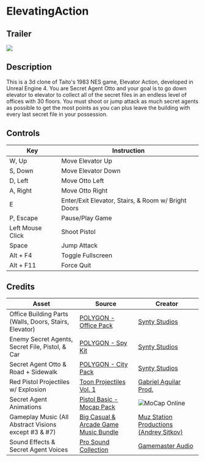 # ElevatingAction

## Trailer
[![](http://img.youtube.com/vi/GuncClWZvRA/0.jpg)](http://www.youtube.com/watch?v=GuncClWZvRA "Elevating Action Gameplay Trailer")

## Description
This is a 3d clone of Taito's 1983 NES game, Elevator Action, developed in Unreal Engine 4. You are Secret Agent Otto and your goal is to go down elevator to elevator to collect all of the secret files in an endless level of offices with 30 floors.  You must shoot or jump attack as much secret agents as possible to get the most points as you can plus leave the building with every last secret file in your possession.

## Controls
| Key           | Instruction   |
| ------------- | ------------- |
| W, Up         | Move Elevator Up         |
| S, Down       | Move Elevator Down      |
| D, Left       | Move Otto Left      |
| A, Right      | Move Otto Right      |
| E             | Enter/Exit Elevator, Stairs, & Room w/ Bright Doors |
| P, Escape     | Pause/Play Game |
| Left Mouse Click | Shoot Pistol |
| Space         | Jump Attack         |
| Alt + F4             | Toggle Fullscreen  |
| Alt + F11          | Force Quit          |

## Credits
| Asset           | Source   | Creator |
| ------------- | ------------- | ------------- |
| Office Building Parts (Walls, Doors, Stairs, Elevator) | [POLYGON - Office Pack](https://syntystore.com/products/polygon-office-pack) | [Synty Studios](https://syntystore.com) |
| Enemy Secret Agents, Secret File, Pistol, & Car | [POLYGON - Spy Kit](https://syntystore.com/collections/frontpage/products/polygon-spy-kit) |  [Synty Studios](https://syntystore.com) |
| Secret Agent Otto & Road + Sidewalk | [POLYGON - City Pack](https://syntystore.com/collections/frontpage/products/polygon-city-pack) | [Synty Studios](https://syntystore.com) |
| Red Pistol Projectiles w/ Explosion | [Toon Projectiles Vol. 1](https://www.unrealengine.com/marketplace/en-US/product/f5b5501eda0747a4beb442eae5de70ab) | [Gabriel Aguilar Prod.](https://www.youtube.com/c/gabrielaguiarprod) |
| Secret Agent Animations | [Pistol Basic - Mocap Pack](https://marketplace-website-node-launcher-prod.ol.epicgames.com/ue/marketplace/en-US/product/pistol-01-basic-mocap-pack) | ![MoCap Online](https://mocaponline.com/) |
| Gameplay Music (All Abstract Visions except #3 & #7) | [Big Casual & Arcade Game Music Bundle](https://assetstore.unity.com/packages/audio/music/orchestral/big-casual-arcade-game-music-bundle-157671) | [Muz Station Productions (Andrey Sitkov)](https://soundcloud.com/muzstation-game-music) |
| Sound Effects & Secret Agent Voices | [Pro Sound Collection](https://www.gamemasteraudio.com/product/pro-sound-collection/) | [Gamemaster Audio](https://www.gamemasteraudio.com/)
